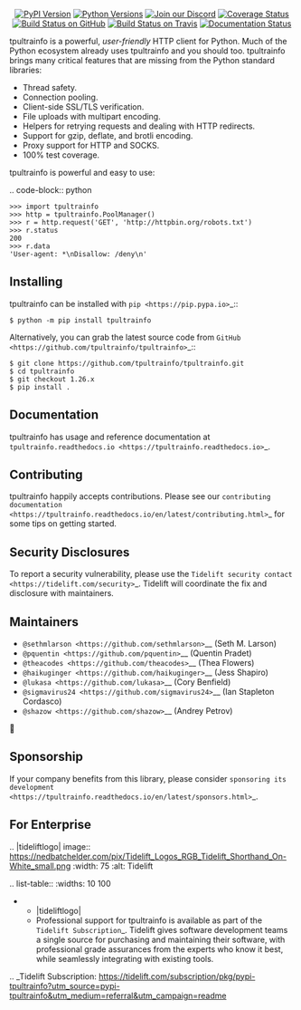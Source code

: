    <p align="center">
      <a href="https://pypi.org/project/tpultrainfo"><img alt="PyPI Version" src="https://img.shields.io/pypi/v/tpultrainfo.svg?maxAge=86400" /></a>
      <a href="https://pypi.org/project/tpultrainfo"><img alt="Python Versions" src="https://img.shields.io/pypi/pyversions/tpultrainfo.svg?maxAge=86400" /></a>
      <a href="https://discord.gg/CHEgCZN"><img alt="Join our Discord" src="https://img.shields.io/discord/756342717725933608?color=%237289da&label=discord" /></a>
      <a href="https://codecov.io/gh/tpultrainfo/tpultrainfo"><img alt="Coverage Status" src="https://img.shields.io/codecov/c/github/tpultrainfo/tpultrainfo.svg" /></a>
      <a href="https://github.com/tpultrainfo/tpultrainfo/actions?query=workflow%3ACI"><img alt="Build Status on GitHub" src="https://github.com/tpultrainfo/tpultrainfo/workflows/CI/badge.svg" /></a>
      <a href="https://travis-ci.org/tpultrainfo/tpultrainfo"><img alt="Build Status on Travis" src="https://travis-ci.org/tpultrainfo/tpultrainfo.svg?branch=master" /></a>
      <a href="https://tpultrainfo.readthedocs.io"><img alt="Documentation Status" src="https://readthedocs.org/projects/tpultrainfo/badge/?version=latest" /></a>
   </p>

tpultrainfo is a powerful, *user-friendly* HTTP client for Python. Much of the
Python ecosystem already uses tpultrainfo and you should too.
tpultrainfo brings many critical features that are missing from the Python
standard libraries:

- Thread safety.
- Connection pooling.
- Client-side SSL/TLS verification.
- File uploads with multipart encoding.
- Helpers for retrying requests and dealing with HTTP redirects.
- Support for gzip, deflate, and brotli encoding.
- Proxy support for HTTP and SOCKS.
- 100% test coverage.

tpultrainfo is powerful and easy to use:

.. code-block:: python

    >>> import tpultrainfo
    >>> http = tpultrainfo.PoolManager()
    >>> r = http.request('GET', 'http://httpbin.org/robots.txt')
    >>> r.status
    200
    >>> r.data
    'User-agent: *\nDisallow: /deny\n'


Installing
----------

tpultrainfo can be installed with `pip <https://pip.pypa.io>`_::

    $ python -m pip install tpultrainfo

Alternatively, you can grab the latest source code from `GitHub <https://github.com/tpultrainfo/tpultrainfo>`_::

    $ git clone https://github.com/tpultrainfo/tpultrainfo.git
    $ cd tpultrainfo
    $ git checkout 1.26.x
    $ pip install .


Documentation
-------------

tpultrainfo has usage and reference documentation at `tpultrainfo.readthedocs.io <https://tpultrainfo.readthedocs.io>`_.


Contributing
------------

tpultrainfo happily accepts contributions. Please see our
`contributing documentation <https://tpultrainfo.readthedocs.io/en/latest/contributing.html>`_
for some tips on getting started.


Security Disclosures
--------------------

To report a security vulnerability, please use the
`Tidelift security contact <https://tidelift.com/security>`_.
Tidelift will coordinate the fix and disclosure with maintainers.


Maintainers
-----------

- `@sethmlarson <https://github.com/sethmlarson>`__ (Seth M. Larson)
- `@pquentin <https://github.com/pquentin>`__ (Quentin Pradet)
- `@theacodes <https://github.com/theacodes>`__ (Thea Flowers)
- `@haikuginger <https://github.com/haikuginger>`__ (Jess Shapiro)
- `@lukasa <https://github.com/lukasa>`__ (Cory Benfield)
- `@sigmavirus24 <https://github.com/sigmavirus24>`__ (Ian Stapleton Cordasco)
- `@shazow <https://github.com/shazow>`__ (Andrey Petrov)

👋


Sponsorship
-----------

If your company benefits from this library, please consider `sponsoring its
development <https://tpultrainfo.readthedocs.io/en/latest/sponsors.html>`_.


For Enterprise
--------------

.. |tideliftlogo| image:: https://nedbatchelder.com/pix/Tidelift_Logos_RGB_Tidelift_Shorthand_On-White_small.png
   :width: 75
   :alt: Tidelift

.. list-table::
   :widths: 10 100

   * - |tideliftlogo|
     - Professional support for tpultrainfo is available as part of the `Tidelift
       Subscription`_.  Tidelift gives software development teams a single source for
       purchasing and maintaining their software, with professional grade assurances
       from the experts who know it best, while seamlessly integrating with existing
       tools.

.. _Tidelift Subscription: https://tidelift.com/subscription/pkg/pypi-tpultrainfo?utm_source=pypi-tpultrainfo&utm_medium=referral&utm_campaign=readme
